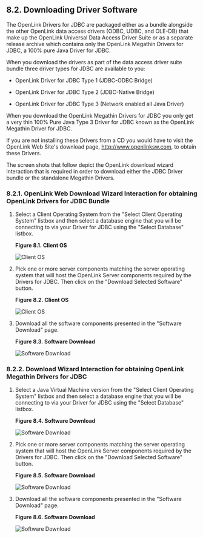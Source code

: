 <div id="lite_downloadingjdbc" class="section">

<div class="titlepage">

<div>

<div>

## 8.2. Downloading Driver Software

</div>

</div>

</div>

The OpenLink Drivers for JDBC are packaged either as a bundle alongside
the other OpenLink data access drivers (ODBC, UDBC, and OLE-DB) that
make up the OpenLink Universal Data Access Driver Suite or as a separate
release archive which contains only the OpenLink Megathin Drivers for
JDBC, a 100% pure Java Driver for JDBC.

When you download the drivers as part of the data access driver suite
bundle three driver types for JDBC are available to you:

<div class="itemizedlist">

- OpenLink Driver for JDBC Type 1 (JDBC-ODBC Bridge)

- OpenLink Driver for JDBC Type 2 (JDBC-Native Bridge)

- OpenLink Driver for JDBC Type 3 (Network enabled all Java Driver)

</div>

When you download the OpenLink Megathin Drivers for JDBC you only get a
very thin 100% Pure Java Type 3 Driver for JDBC known as the OpenLink
Megathin Driver for JDBC.

If you are not installing these Drivers from a CD you would have to
visit the OpenLink Web Site's download page, http://www.openlinksw.com,
to obtain these Drivers.

The screen shots that follow depict the OpenLink download wizard
interaction that is required in order to download either the JDBC Driver
bundle or the standalone Megathin Drivers.

<div id="lite_downwizintjbundle" class="section">

<div class="titlepage">

<div>

<div>

### 8.2.1. OpenLink Web Download Wizard Interaction for obtaining OpenLink Drivers for JDBC Bundle

</div>

</div>

</div>

<div class="orderedlist">

1.  Select a Client Operating System from the "Select Client Operating
    System" listbox and then select a database engine that you will be
    connecting to via your Driver for JDBC using the "Select Database"
    listbox.

    <div class="figure-float">

    <div id="lite_fg-jcc001" class="figure">

    **Figure 8.1. Client OS**

    <div class="figure-contents">

    <div class="mediaobject">

    ![Client OS](images/clicls01.gif)

    </div>

    </div>

    </div>

      

    </div>

2.  Pick one or more server components matching the server operating
    system that will host the OpenLink Server components required by the
    Drivers for JDBC. Then click on the "Download Selected Software"
    button.

    <div class="figure-float">

    <div id="lite_fg-jcc002" class="figure">

    **Figure 8.2. Client OS**

    <div class="figure-contents">

    <div class="mediaobject">

    ![Client OS](images/clicls02.gif)

    </div>

    </div>

    </div>

      

    </div>

3.  Download all the software components presented in the "Software
    Download" page.

    <div class="figure-float">

    <div id="lite_fg-jcc003" class="figure">

    **Figure 8.3. Software Download**

    <div class="figure-contents">

    <div class="mediaobject">

    ![Software Download](images/clicls03.gif)

    </div>

    </div>

    </div>

      

    </div>

</div>

</div>

<div id="lite_downwizjmthin" class="section">

<div class="titlepage">

<div>

<div>

### 8.2.2. Download Wizard Interaction for obtaining OpenLink Megathin Drivers for JDBC

</div>

</div>

</div>

<div class="orderedlist">

1.  Select a Java Virtual Machine version from the "Select Client
    Operating System" listbox and then select a database engine that you
    will be connecting to via your Driver for JDBC using the "Select
    Database" listbox.

    <div class="figure-float">

    <div id="lite_fg-jcc004" class="figure">

    **Figure 8.4. Software Download**

    <div class="figure-contents">

    <div class="mediaobject">

    ![Software Download](images/clicls04.gif)

    </div>

    </div>

    </div>

      

    </div>

2.  Pick one or more server components matching the server operating
    system that will host the OpenLink Server components required by the
    Drivers for JDBC. Then click on the "Download Selected Software"
    button.

    <div class="figure-float">

    <div id="lite_fg-jcc005" class="figure">

    **Figure 8.5. Software Download**

    <div class="figure-contents">

    <div class="mediaobject">

    ![Software Download](images/clicls05.gif)

    </div>

    </div>

    </div>

      

    </div>

3.  Download all the software components presented in the "Software
    Download" page.

    <div class="figure-float">

    <div id="lite_fg-jcc006" class="figure">

    **Figure 8.6. Software Download**

    <div class="figure-contents">

    <div class="mediaobject">

    ![Software Download](images/clicls06.gif)

    </div>

    </div>

    </div>

      

    </div>

</div>

</div>

</div>
